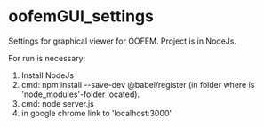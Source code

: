 # oofemGUI_settings
Settings for graphical viewer for OOFEM. Project is in NodeJs. 

For run is necessary:
1) Install NodeJs
2) cmd: npm install --save-dev @babel/register (in folder where is 'node_modules'-folder located).
3) cmd: node server.js
4) in google chrome link to 'localhost:3000'
